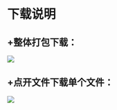 # 下载说明
## +整体打包下载：
![](http://wx2.sinaimg.cn/large/007dlXA1gy1g3a6gw8bh0j30rn09g74o.jpg)
## +点开文件下载单个文件：
![](http://wx3.sinaimg.cn/large/007dlXA1gy1g3a6gwj1lvj30rf06pmxc.jpg)